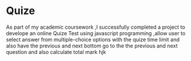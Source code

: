 # Quize
As part of my academic coursework ,I successfully completed a project to develope an online Quize Test using javascript programming ,allow user to select answer from multiple-choice options with the quize time limit and also have the previous and next bottom go to the the previous and next question and also calculate total mark
hjk
